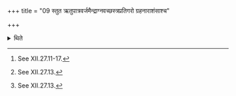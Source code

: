 +++
title = "09 स्तुत ऋतुपात्रवर्जमैन्द्राग्नवच्छस्त्रप्रतिगरो ग्रहनाराशंसाश्च"

+++

<details><summary>थिते</summary>

9. After (the first Ājya-strotra) has been sung, there should be the response to the Prauga-śastra in the same manner as at (the offering of) the Aindrāgna-scoop,[^1] excluding (the act of holding of) the R̥tu-cup[^2] (by the Adhvaryu in his hand)[^3] and (the ritual connected with) the cup and Nārāśaṁsa goblets.[^4]  

[^1]: See XII.27.11-17.  

[^2]: See XII.27.13.   

[^3]: See XII.27.13.  

[^5]: See XII.27.18-28.2.  
</details>
